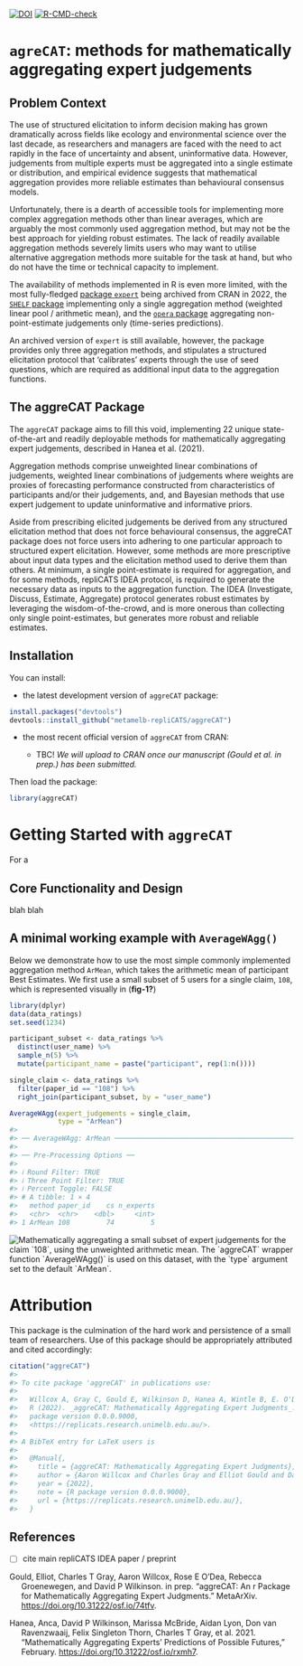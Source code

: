 
[![DOI](https://zenodo.org/badge/531484296.svg)](https://zenodo.org/badge/latestdoi/531484296)
[![R-CMD-check](https://github.com/metamelb-repliCATS/aggreCAT/actions/workflows/R-CMD-check.yaml/badge.svg)](https://github.com/metamelb-repliCATS/aggreCAT/actions/workflows/R-CMD-check.yaml)

<!-- README.md is generated from README.Rmd. Please edit that file -->

# `agreCAT`: methods for mathematically aggregating expert judgements

## Problem Context

The use of structured elicitation to inform decision making has grown
dramatically across fields like ecology and environmental science over
the last decade, as researchers and managers are faced with the need to
act rapidly in the face of uncertainty and absent, uninformative data.
However, judgements from multiple experts must be aggregated into a
single estimate or distribution, and empirical evidence suggests that
mathematical aggregation provides more reliable estimates than
behavioural consensus models.

Unfortunately, there is a dearth of accessible tools for implementing
more complex aggregation methods other than linear averages, which are
arguably the most commonly used aggregation method, but may not be the
best approach for yielding robust estimates. The lack of readily
available aggregation methods severely limits users who may want to
utilise alternative aggregation methods more suitable for the task at
hand, but who do not have the time or technical capacity to implement.

The availability of methods implemented in R is even more limited, with
the most fully-fledged [package
`expert`](https://cran.r-project.org/package=expert) being archived from
CRAN in 2022, the [`SHELF`
package](https://cran.r-project.org/package=SHELF) implementing only a
single aggregation method (weighted linear pool / arithmetic mean), and
the [`opera` package](https://cran.r-project.org/package=opera)
aggregating non-point-estimate judgements only (time-series
predictions).

An archived version of `expert` is still available, however, the package
provides only three aggregation methods, and stipulates a structured
elicitation protocol that ‘calibrates’ experts through the use of seed
questions, which are required as additional input data to the
aggregation functions.

## The aggreCAT Package

The `aggreCAT` package aims to fill this void, implementing 22 unique
state-of-the-art and readily deployable methods for mathematically
aggregating expert judgements, described in Hanea et al. (2021).

Aggregation methods comprise unweighted linear combinations of
judgements, weighted linear combinations of judgements where weights are
proxies of forecasting performance constructed from characteristics of
participants and/or their judgements, and, and Bayesian methods that use
expert judgement to update uninformative and informative priors.

Aside from prescribing elicited judgements be derived from any
structured elicitation method that does not force behavioural consensus,
the aggreCAT package does not force users into adhering to one
particular approach to structured expert elicitation. However, some
methods are more prescriptive about input data types and the elicitation
method used to derive them than others. At minimum, a single
point-estimate is required for aggregation, and for some methods,
repliCATS IDEA protocol, is required to generate the necessary data as
inputs to the aggregation function. The IDEA (Investigate, Discuss,
Estimate, Aggregate) protocol generates robust estimates by leveraging
the wisdom-of-the-crowd, and is more onerous than collecting only single
point-estimates, but generates more robust and reliable estimates.

## Installation

You can install:

-   the latest development version of `aggreCAT` package:

``` r
install.packages("devtools")
devtools::install_github("metamelb-repliCATS/aggreCAT")
```

-   the most recent official version of `aggreCAT` from CRAN:

    -   TBC! *We will upload to CRAN once our manuscript (Gould et al.
        in prep.) has been submitted.*

Then load the package:

``` r
library(aggreCAT)
```

# Getting Started with `aggreCAT`

For a

## Core Functionality and Design

blah blah

## A minimal working example with `AverageWAgg()`

Below we demonstrate how to use the most simple commonly implemented
aggregation method `ArMean`, which takes the arithmetic mean of
participant Best Estimates. We first use a small subset of 5 users for a
single claim, `108`, which is represented visually in (**fig-1?**)

``` r
library(dplyr)
data(data_ratings)
set.seed(1234)

participant_subset <- data_ratings %>%
  distinct(user_name) %>%
  sample_n(5) %>%
  mutate(participant_name = paste("participant", rep(1:n())))

single_claim <- data_ratings %>% 
  filter(paper_id == "108") %>% 
  right_join(participant_subset, by = "user_name")

AverageWAgg(expert_judgements = single_claim, 
            type = "ArMean")
#> 
#> ── AverageWAgg: ArMean ─────────────────────────────────────────────────────────
#> 
#> ── Pre-Processing Options ──
#> 
#> ℹ Round Filter: TRUE
#> ℹ Three Point Filter: TRUE
#> ℹ Percent Toggle: FALSE
#> # A tibble: 1 × 4
#>   method paper_id    cs n_experts
#>   <chr>  <chr>    <dbl>     <int>
#> 1 ArMean 108         74         5
```

![Mathematically aggregating a small subset of expert judgements for the
claim \`108\`, using the unweighted arithmetic mean. The \`aggreCAT\`
wrapper function \`AverageWAgg()\` is used on this dataset, with the
\`type\` argument set to the default
\`ArMean\`.](./ms/images/paste-5A70A45F.png)

# Attribution

This package is the culmination of the hard work and persistence of a
small team of researchers. Use of this package should be appropriately
attributed and cited accordingly:

``` r
citation("aggreCAT")
#> 
#> To cite package 'aggreCAT' in publications use:
#> 
#>   Willcox A, Gray C, Gould E, Wilkinson D, Hanea A, Wintle B, E. O'Dea
#>   R (2022). _aggreCAT: Mathematically Aggregating Expert Judgments_. R
#>   package version 0.0.0.9000,
#>   <https://replicats.research.unimelb.edu.au/>.
#> 
#> A BibTeX entry for LaTeX users is
#> 
#>   @Manual{,
#>     title = {aggreCAT: Mathematically Aggregating Expert Judgments},
#>     author = {Aaron Willcox and Charles Gray and Elliot Gould and David Wilkinson and Anca Hanea and Bonnie Wintle and Rose {E. O'Dea}},
#>     year = {2022},
#>     note = {R package version 0.0.0.9000},
#>     url = {https://replicats.research.unimelb.edu.au/},
#>   }
```

## References

-   [ ] cite main repliCATS IDEA paper / preprint

<div id="refs" class="references csl-bib-body hanging-indent">

<div id="ref-Gould2022" class="csl-entry">

Gould, Elliot, Charles T Gray, Aaron Willcox, Rose E O’Dea, Rebecca
Groenewegen, and David P Wilkinson. in prep. “aggreCAT: An r Package for
Mathematically Aggregating Expert Judgments.” MetaArXiv.
<https://doi.org/10.31222/osf.io/74tfv>.

</div>

<div id="ref-Hanea2021" class="csl-entry">

Hanea, Anca, David P Wilkinson, Marissa McBride, Aidan Lyon, Don van
Ravenzwaaij, Felix Singleton Thorn, Charles T Gray, et al. 2021.
“Mathematically Aggregating Experts’ Predictions of Possible Futures,”
February. <https://doi.org/10.31222/osf.io/rxmh7>.

</div>

</div>
